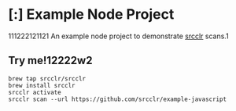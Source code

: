 # [:] Example Node Project
111222121121
An example node project to demonstrate [srcclr](https://www.srcclr.com) scans.1

## Try me!12222w2

```
brew tap srcclr/srcclr
brew install srcclr
srcclr activate
srcclr scan --url https://github.com/srcclr/example-javascript
```
